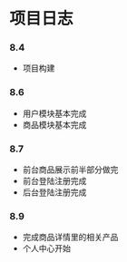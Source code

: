 # 项目日志
### 8.4
 - 项目构建
### 8.6
 - 用户模块基本完成
 - 商品模块基本完成
### 8.7
 - 前台商品展示前半部分做完 
 - 前台登陆注册完成
 - 后台登陆注册完成
 ### 8.9
 - 完成商品详情里的相关产品
 - 个人中心开始
